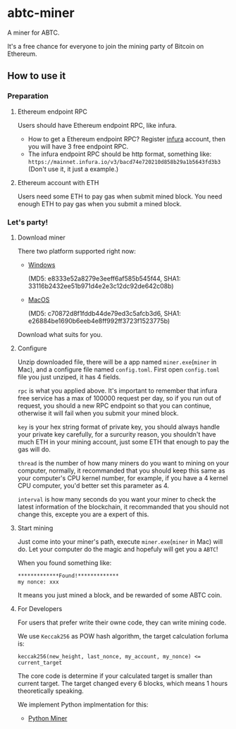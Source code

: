 # abtc-miner
A miner for ABTC.

It's a free chance for everyone to join the mining party of Bitcoin on Ethereum.

## How to use it

### Preparation
1. Ethereum endpoint RPC

    Users should have Ethereum endpoint RPC, like infura.
    * How to get a Ethereum endpoint RPC? Register [infura](https://infura.io/) account, then you will have 3 free endpoint RPC.
    * The infura endpoint RPC should be http format, something like: `https://mainnet.infura.io/v3/bacd74e720210d858b29a1b5643fd3b3` (Don't use it, it just a example.)
   
2. Ethereum account with ETH

    Users need some ETH to pay gas when submit mined block. You need enough ETH to pay gas when you submit a mined block.


### Let's party!

1. Download miner

    There two platform supported right now: 
    * [Windows](https://github.com/Algorithmic-Bitcoin/abtc-miner/releases/download/0.2.0/abtc-miner-win-v0.2.0.zip) 
    
        (MD5: e8333e52a8279e3eeff6af585b545f44, SHA1: 33116b2432ee51b971d4e2e3c12dc92de642c08b)
    * [MacOS](https://github.com/Algorithmic-Bitcoin/abtc-miner/releases/download/0.2.0/abtc-miner-mac-v0.2.0.zip) 
    
        (MD5: c70872d8f1fddb44de79ed3c5afcb3d6, SHA1: e26884be1690b6eeb4e8ff992ff3723f1523775b)
    
    Download what suits for you.

2. Configure

    Unzip downloaded file, there will be a app named `miner.exe`(`miner` in Mac), and a configure file named `config.toml`. First open `config.toml` file you just unziped, it has 4 fields.
    
    `rpc` is what you applied above. It's important to remember that infura free service has a max of 100000 request per day, so if you run out of request, you should a new RPC endpoint so that you can continue, otherwise it will fail when you submit your mined block.
    
    `key` is your hex string format of private key, you should always handle your private key carefully, for a surcurity reason, you shouldn't have much ETH in your mining account, just some ETH that enough to pay the gas will do.
    
    `thread` is the number of how many miners do you want to mining on your computer, normally, it recommanded that you should keep this same as your computer's CPU kernel number, for example, if you have a 4 kernel CPU computer, you'd better set this parameter as 4.
    
    `interval` is how many seconds do you want your miner to check the latest information of the blockchain, it recommanded that you should not change this, excepte you are a expert of this.
    
3. Start mining

    Just come into your miner's path, execute `miner.exe`(`miner` in Mac) will do. Let your computer do the magic and hopefuly will get you a `ABTC`!
    
    When you found something like:
    ```
    *************Found!*************
    my nonce: xxx
    ```
    It means you just mined a block, and be rewarded of some ABTC coin.
    
 4. For Developers
 
    For users that prefer write their owne code, they can write mining code.
    
    We use `Keccak256` as POW hash algorithm, the target calculation forluma is: 
    ```
    keccak256(new_height, last_nonce, my_account, my_nonce) <= current_target
    ```
    
    The core code is determine if your calculated target is smaller than current target. The target changed every 6 blocks, which means 1 hours theoretically speaking.
    
    We implement Python implmentation for this:
    
    * [Python Miner](https://github.com/Algorithmic-Bitcoin/abtc-miner-python)

